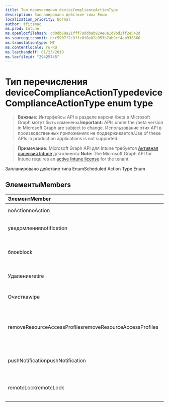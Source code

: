 ```yaml
---
title: Тип перечисления deviceComplianceActionType
description: Запланировано действие типа Enum
localization_priority: Normal
author: tfitzmac
ms.prod: Intune
ms.openlocfilehash: cd0db68a21fff79ddbab924e8a1d9bd2ff2e542d
ms.sourcegitcommit: dcc5907f2c3ffc0f0e82e953b7ab9cf4ab938360
ms.translationtype: MT
ms.contentlocale: ru-RU
ms.lasthandoff: 01/23/2019
ms.locfileid: "29425745"
---
```

# <a name="devicecomplianceactiontype-enum-type"></a><span data-ttu-id="d8865-103">Тип перечисления deviceComplianceActionType</span><span class="sxs-lookup"><span data-stu-id="d8865-103">deviceComplianceActionType enum type</span></span>

> <span data-ttu-id="d8865-104">**Важные:** Интерфейсы API в разделе версии /beta в Microsoft Graph могут быть изменены.</span><span class="sxs-lookup"><span data-stu-id="d8865-104">**Important:** APIs under the /beta version in Microsoft Graph are subject to change.</span></span> <span data-ttu-id="d8865-105">Использование этих API в производственных приложениях не поддерживается.</span><span class="sxs-lookup"><span data-stu-id="d8865-105">Use of these APIs in production applications is not supported.</span></span>

> <span data-ttu-id="d8865-106">**Примечание:** Microsoft Graph API для Intune требуется [Активная лицензия Intune](https://go.microsoft.com/fwlink/?linkid=839381) для клиента.</span><span class="sxs-lookup"><span data-stu-id="d8865-106">**Note:** The Microsoft Graph API for Intune requires an [active Intune license](https://go.microsoft.com/fwlink/?linkid=839381) for the tenant.</span></span>

<span data-ttu-id="d8865-107">Запланировано действие типа Enum</span><span class="sxs-lookup"><span data-stu-id="d8865-107">Scheduled Action Type Enum</span></span>

## <a name="members"></a><span data-ttu-id="d8865-108">Элементы</span><span class="sxs-lookup"><span data-stu-id="d8865-108">Members</span></span>
|<span data-ttu-id="d8865-109">Элемент</span><span class="sxs-lookup"><span data-stu-id="d8865-109">Member</span></span>|<span data-ttu-id="d8865-110">Значение</span><span class="sxs-lookup"><span data-stu-id="d8865-110">Value</span></span>|<span data-ttu-id="d8865-111">Описание</span><span class="sxs-lookup"><span data-stu-id="d8865-111">Description</span></span>|
|:---|:---|:---|
|<span data-ttu-id="d8865-112">noAction</span><span class="sxs-lookup"><span data-stu-id="d8865-112">noAction</span></span>|<span data-ttu-id="d8865-113">0</span><span class="sxs-lookup"><span data-stu-id="d8865-113">0</span></span>|<span data-ttu-id="d8865-114">Никаких действий</span><span class="sxs-lookup"><span data-stu-id="d8865-114">No Action</span></span>|
|<span data-ttu-id="d8865-115">уведомления</span><span class="sxs-lookup"><span data-stu-id="d8865-115">notification</span></span>|<span data-ttu-id="d8865-116">1</span><span class="sxs-lookup"><span data-stu-id="d8865-116">1</span></span>|<span data-ttu-id="d8865-117">Отправить уведомление</span><span class="sxs-lookup"><span data-stu-id="d8865-117">Send Notification</span></span>|
|<span data-ttu-id="d8865-118">блок</span><span class="sxs-lookup"><span data-stu-id="d8865-118">block</span></span>|<span data-ttu-id="d8865-119">2</span><span class="sxs-lookup"><span data-stu-id="d8865-119">2</span></span>|<span data-ttu-id="d8865-120">Блокировка устройства в AAD</span><span class="sxs-lookup"><span data-stu-id="d8865-120">Block the device in AAD</span></span>|
|<span data-ttu-id="d8865-121">Удаление</span><span class="sxs-lookup"><span data-stu-id="d8865-121">retire</span></span>|<span data-ttu-id="d8865-122">3</span><span class="sxs-lookup"><span data-stu-id="d8865-122">3</span></span>|<span data-ttu-id="d8865-123">Удаление устройства</span><span class="sxs-lookup"><span data-stu-id="d8865-123">Retire the device</span></span>|
|<span data-ttu-id="d8865-124">Очистка</span><span class="sxs-lookup"><span data-stu-id="d8865-124">wipe</span></span>|<span data-ttu-id="d8865-125">4</span><span class="sxs-lookup"><span data-stu-id="d8865-125">4</span></span>|<span data-ttu-id="d8865-126">Очистка устройства</span><span class="sxs-lookup"><span data-stu-id="d8865-126">Wipe the device</span></span>|
|<span data-ttu-id="d8865-127">removeResourceAccessProfiles</span><span class="sxs-lookup"><span data-stu-id="d8865-127">removeResourceAccessProfiles</span></span>|<span data-ttu-id="d8865-128">5</span><span class="sxs-lookup"><span data-stu-id="d8865-128">5</span></span>|<span data-ttu-id="d8865-129">Удаление профилей доступа ресурсов с устройства</span><span class="sxs-lookup"><span data-stu-id="d8865-129">Remove Resource Access Profiles from the device</span></span>|
|<span data-ttu-id="d8865-130">pushNotification</span><span class="sxs-lookup"><span data-stu-id="d8865-130">pushNotification</span></span>|<span data-ttu-id="d8865-131">9</span><span class="sxs-lookup"><span data-stu-id="d8865-131">9</span></span>|<span data-ttu-id="d8865-132">Отправить push-уведомлений для устройств</span><span class="sxs-lookup"><span data-stu-id="d8865-132">Send push notification to device</span></span>|
|<span data-ttu-id="d8865-133">remoteLock</span><span class="sxs-lookup"><span data-stu-id="d8865-133">remoteLock</span></span>|<span data-ttu-id="d8865-134">10</span><span class="sxs-lookup"><span data-stu-id="d8865-134">10</span></span>|<span data-ttu-id="d8865-135">Удаленно блокировка устройства</span><span class="sxs-lookup"><span data-stu-id="d8865-135">Remotely lock the device</span></span>|




